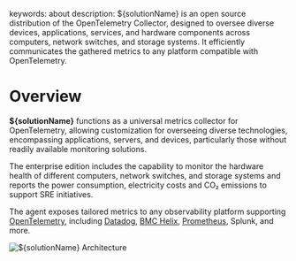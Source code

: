 keywords: about
description: ${solutionName} is an open source distribution of the OpenTelemetry Collector, designed to oversee diverse devices, applications, services, and hardware components across computers, network switches, and storage systems. It efficiently communicates the gathered metrics to any platform compatible with OpenTelemetry.

# Overview

<!-- MACRO{toc|fromDepth=1|toDepth=2|id=toc} -->

**${solutionName}** functions as a universal metrics collector for OpenTelemetry, allowing customization for overseeing diverse technologies, encompassing applications, servers, and devices, particularly those without readily available monitoring solutions.

The enterprise edition includes the capability to monitor the hardware health of different computers, network switches, and storage systems and reports the power consumption, electricity costs and CO₂ emissions to support SRE initiatives.

The agent exposes tailored metrics to any observability platform supporting [OpenTelemetry](https://opentelemetry.io/docs), including [Datadog](https://www.datadoghq.com), [BMC Helix](https://www.bmc.com/it-solutions/bmc-helix.html), [Prometheus](https://prometheus.io), Splunk, and more.


![**${solutionName}** Architecture](./images/architecture.png)

